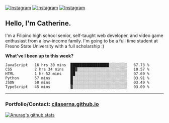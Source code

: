 <a href="https://www.instagram.com/clasernaj/"><img src="https://img.shields.io/badge/-Instagram-e4405f?style=flat-square&logo=Instagram&logoColor=white" alt="Instagram"/></a>
<a href="https://www.linkedin.com/in/catherinelaserna/"><img src="https://img.shields.io/badge/-LinkedIn-0e76a8?style=flat-square&logo=Linkedin&logoColor=white" alt="Instagram"/></a> 
<a href="https://cjlaserna.vercel.app/"><img src="https://img.shields.io/badge/-Portfolio-purple" alt="Instagram"/></a> 

## Hello, I'm Catherine.
I'm a Filipino high school senior, self-taught web developer, and video game enthusiast from a low-income family. I'm going to be a full time student at Fresno State University with a full scholarship :)

**What've I been up to this week?** 
<!--START_SECTION:waka-->

```text
JavaScript   16 hrs 30 mins  █████████████████░░░░░░░░   67.73 %
CSS          2 hrs 34 mins   ██▓░░░░░░░░░░░░░░░░░░░░░░   10.57 %
HTML         1 hr 52 mins    ██░░░░░░░░░░░░░░░░░░░░░░░   07.69 %
Python       57 mins         █░░░░░░░░░░░░░░░░░░░░░░░░   03.91 %
JSON         50 mins         █░░░░░░░░░░░░░░░░░░░░░░░░   03.49 %
TypeScript   45 mins         ▓░░░░░░░░░░░░░░░░░░░░░░░░   03.09 %
```

<!--END_SECTION:waka-->

-------------
### Portfolio/Contact: [cjlaserna.github.io](https://cjlaserna.github.io)
[![Anurag's github stats](https://github-readme-stats.vercel.app/api?username=cjlaserna&theme=cobalt)](https://github.com/anuraghazra/github-readme-stats)
